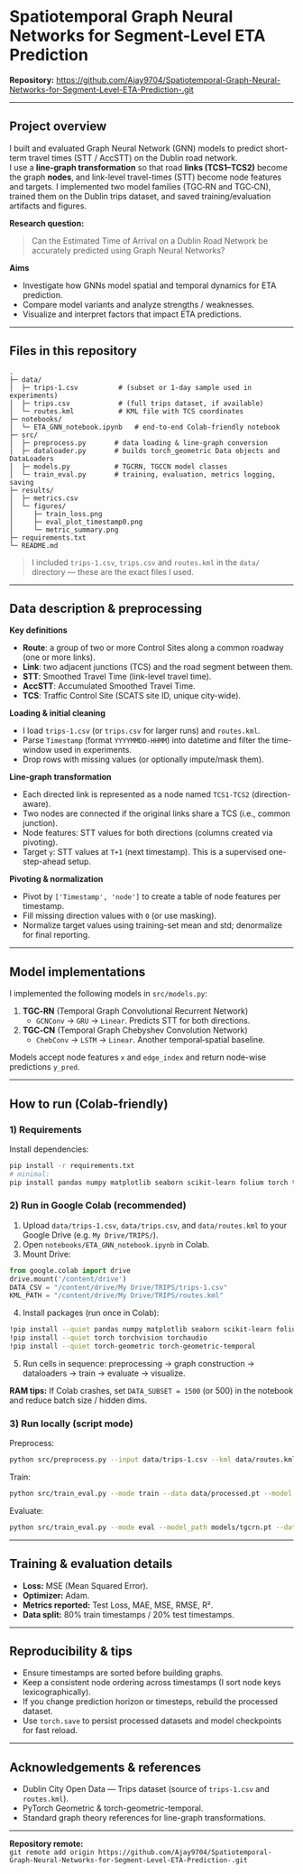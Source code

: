# Spatiotemporal Graph Neural Networks for Segment-Level ETA Prediction

**Repository:** https://github.com/Ajay9704/Spatiotemporal-Graph-Neural-Networks-for-Segment-Level-ETA-Prediction-.git


---

## Project overview

I built and evaluated Graph Neural Network (GNN) models to predict short-term travel times (STT / AccSTT) on the Dublin road network.  
I use a **line-graph transformation** so that road **links (TCS1–TCS2)** become the graph **nodes**, and link-level travel-times (STT) become node features and targets. I implemented two model families (TGC‑RN and TGC‑CN), trained them on the Dublin trips dataset, and saved training/evaluation artifacts and figures.

**Research question:**  
> Can the Estimated Time of Arrival on a Dublin Road Network be accurately predicted using Graph Neural Networks?

**Aims**
- Investigate how GNNs model spatial and temporal dynamics for ETA prediction.
- Compare model variants and analyze strengths / weaknesses.
- Visualize and interpret factors that impact ETA predictions.

---

## Files in this repository

```
.
├─ data/
│  ├─ trips-1.csv          # (subset or 1-day sample used in experiments)
│  ├─ trips.csv            # (full trips dataset, if available)
│  └─ routes.kml           # KML file with TCS coordinates
├─ notebooks/
│  └─ ETA_GNN_notebook.ipynb   # end-to-end Colab-friendly notebook
├─ src/
│  ├─ preprocess.py       # data loading & line-graph conversion
│  ├─ dataloader.py       # builds torch_geometric Data objects and DataLoaders
│  ├─ models.py           # TGCRN, TGCCN model classes
│  └─ train_eval.py       # training, evaluation, metrics logging, saving
├─ results/
│  ├─ metrics.csv
│  └─ figures/
│     ├─ train_loss.png
│     ├─ eval_plot_timestamp0.png
│     └─ metric_summary.png
├─ requirements.txt
└─ README.md
```

> I included `trips-1.csv`, `trips.csv` and `routes.kml` in the `data/` directory — these are the exact files I used.

---

## Data description & preprocessing

**Key definitions**
- **Route**: a group of two or more Control Sites along a common roadway (one or more links).
- **Link**: two adjacent junctions (TCS) and the road segment between them.
- **STT**: Smoothed Travel Time (link-level travel time).
- **AccSTT**: Accumulated Smoothed Travel Time.
- **TCS**: Traffic Control Site (SCATS site ID, unique city-wide).

**Loading & initial cleaning**
- I load `trips-1.csv` (or `trips.csv` for larger runs) and `routes.kml`.
- Parse `Timestamp` (format `YYYYMMDD-HHMM`) into datetime and filter the time-window used in experiments.
- Drop rows with missing values (or optionally impute/mask them).

**Line-graph transformation**
- Each directed link is represented as a node named `TCS1-TCS2` (direction-aware).
- Two nodes are connected if the original links share a TCS (i.e., common junction).
- Node features: STT values for both directions (columns created via pivoting).
- Target `y`: STT values at `T+1` (next timestamp). This is a supervised one-step-ahead setup.

**Pivoting & normalization**
- Pivot by `['Timestamp', 'node']` to create a table of node features per timestamp.
- Fill missing direction values with `0` (or use masking).
- Normalize target values using training-set mean and std; denormalize for final reporting.

---

## Model implementations

I implemented the following models in `src/models.py`:

1. **TGC‑RN** (Temporal Graph Convolutional Recurrent Network)  
   - `GCNConv` → `GRU` → `Linear`. Predicts STT for both directions.
2. **TGC‑CN** (Temporal Graph Chebyshev Convolution Network)  
   - `ChebConv` → `LSTM` → `Linear`. Another temporal‑spatial baseline.

Models accept node features `x` and `edge_index` and return node-wise predictions `y_pred`.

---

## How to run (Colab-friendly)

### 1) Requirements
Install dependencies:
```bash
pip install -r requirements.txt
# minimal:
pip install pandas numpy matplotlib seaborn scikit-learn folium torch torch-geometric torch-geometric-temporal
```

### 2) Run in Google Colab (recommended)
1. Upload `data/trips-1.csv`, `data/trips.csv`, and `data/routes.kml` to your Google Drive (e.g. `My Drive/TRIPS/`).
2. Open `notebooks/ETA_GNN_notebook.ipynb` in Colab.
3. Mount Drive:
```python
from google.colab import drive
drive.mount('/content/drive')
DATA_CSV = "/content/drive/My Drive/TRIPS/trips-1.csv"
KML_PATH = "/content/drive/My Drive/TRIPS/routes.kml"
```
4. Install packages (run once in Colab):
```bash
!pip install --quiet pandas numpy matplotlib seaborn scikit-learn folium
!pip install --quiet torch torchvision torchaudio
!pip install --quiet torch-geometric torch-geometric-temporal
```
5. Run cells in sequence: preprocessing → graph construction → dataloaders → train → evaluate → visualize.

**RAM tips:** If Colab crashes, set `DATA_SUBSET = 1500` (or 500) in the notebook and reduce batch size / hidden dims.

### 3) Run locally (script mode)
Preprocess:
```bash
python src/preprocess.py --input data/trips-1.csv --kml data/routes.kml --out data/processed.pt --subset 1500
```
Train:
```bash
python src/train_eval.py --mode train --data data/processed.pt --model TGCRN --epochs 50 --batch_size 32 --lr 0.001
```
Evaluate:
```bash
python src/train_eval.py --mode eval --model_path models/tgcrn.pt --data data/processed.pt
```

---

## Training & evaluation details

- **Loss:** MSE (Mean Squared Error).  
- **Optimizer:** Adam.  
- **Metrics reported:** Test Loss, MAE, MSE, RMSE, R².  
- **Data split:** 80% train timestamps / 20% test timestamps.


---


## Reproducibility & tips

- Ensure timestamps are sorted before building graphs.
- Keep a consistent node ordering across timestamps (I sort node keys lexicographically).
- If you change prediction horizon or timesteps, rebuild the processed dataset.
- Use `torch.save` to persist processed datasets and model checkpoints for fast reload.

---

## Acknowledgements & references

- Dublin City Open Data — Trips dataset (source of `trips-1.csv` and `routes.kml`).  
- PyTorch Geometric & torch-geometric-temporal.  
- Standard graph theory references for line-graph transformations.

---


**Repository remote:**  
`git remote add origin https://github.com/Ajay9704/Spatiotemporal-Graph-Neural-Networks-for-Segment-Level-ETA-Prediction-.git`
